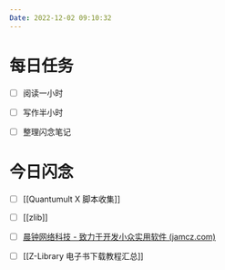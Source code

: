 ```yaml
---
Date: 2022-12-02 09:10:32
---
```


# 每日任务
- [ ] 阅读一小时
- [ ] 写作半小时
- [ ] 整理闪念笔记


# 今日闪念
- [ ] [[Quantumult X 脚本收集]]
- [ ] [[zlib]]
- [ ] [晨钟网络科技 - 致力于开发小众实用软件 (jamcz.com)](https://jamcz.com/)
- [ ] [[Z-Library 电子书下载教程汇总]]




